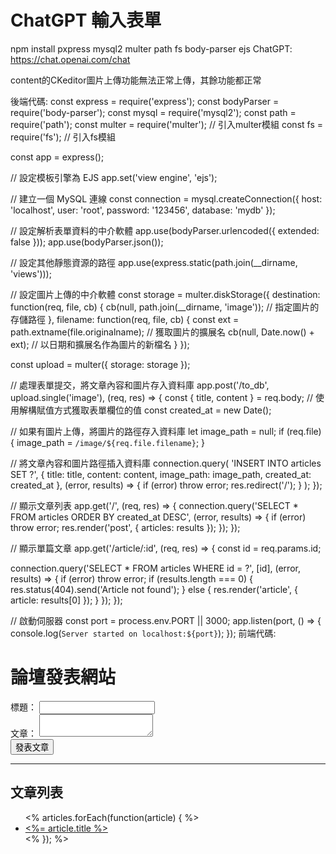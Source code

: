 # ChatGPT 輸入表單
npm install pxpress mysql2 multer path fs body-parser ejs
ChatGPT: https://chat.openai.com/chat

content的CKeditor圖片上傳功能無法正常上傳，其餘功能都正常

後端代碼:
const express = require('express');
const bodyParser = require('body-parser');
const mysql = require('mysql2');
const path = require('path');
const multer = require('multer'); // 引入multer模組
const fs = require('fs'); // 引入fs模組

const app = express();

// 設定模板引擎為 EJS
app.set('view engine', 'ejs');

// 建立一個 MySQL 連線
const connection = mysql.createConnection({
  host: 'localhost',
  user: 'root',
  password: '123456',
  database: 'mydb'
});

// 設定解析表單資料的中介軟體
app.use(bodyParser.urlencoded({ extended: false }));
app.use(bodyParser.json());

// 設定其他靜態資源的路徑
app.use(express.static(path.join(__dirname, 'views')));

// 設定圖片上傳的中介軟體
const storage = multer.diskStorage({
  destination: function(req, file, cb) {
    cb(null, path.join(__dirname, 'image')); // 指定圖片的存儲路徑
  },
  filename: function(req, file, cb) {
    const ext = path.extname(file.originalname); // 獲取圖片的擴展名
    cb(null, Date.now() + ext); // 以日期和擴展名作為圖片的新檔名
  }
});

const upload = multer({ storage: storage });

// 處理表單提交，將文章內容和圖片存入資料庫
app.post('/to_db', upload.single('image'), (req, res) => {
  const { title, content } = req.body; // 使用解構賦值方式獲取表單欄位的值
  const created_at = new Date();

  // 如果有圖片上傳，將圖片的路徑存入資料庫
  let image_path = null;
  if (req.file) {
    image_path = `/image/${req.file.filename}`;
  }

  // 將文章內容和圖片路徑插入資料庫
  connection.query(
    'INSERT INTO articles SET ?',
    {
      title: title,
      content: content,
      image_path: image_path,
      created_at: created_at
    },
    (error, results) => {
      if (error) throw error;
      res.redirect('/');
    }
  );
});

// 顯示文章列表
app.get('/', (req, res) => {
  connection.query('SELECT * FROM articles ORDER BY created_at DESC', (error, results) => {
    if (error) throw error;
    res.render('post', { articles: results });
  });
});

// 顯示單篇文章
app.get('/article/:id', (req, res) => {
  const id = req.params.id;

  connection.query('SELECT * FROM articles WHERE id = ?', [id], (error, results) => {
    if (error) throw error;
    if (results.length === 0) {
      res.status(404).send('Article not found');
    } else {
      res.render('article', { article: results[0] });
    }
  });
});

// 啟動伺服器
const port = process.env.PORT || 3000;
app.listen(port, () => {
  console.log(`Server started on localhost:${port}`);
});
前端代碼:
<!DOCTYPE html>
<html>

<head>
  <meta charset="utf-8" />
  <title>論壇發表網站</title>
  <!-- jQuery -->
  <script src="/js/jquery-3.3.1.slim.min.js"></script>

  <!-- CKEditor -->
  <script src="/js/ckeditor.js"></script>

  <!-- Bootstrap CSS -->
  <link href="/css/bootstrap.min.css" rel="stylesheet">
</head>

<body>
  <h1>論壇發表網站</h1>
  <form action="/to_db" method="POST" enctype="multipart/form-data">
    <div>
      <label for="title">標題：</label>
      <input type="text" id="title" name="title" required>
    </div>
    <div>
      <label for="content">文章：</label>
      <textarea id="content" name="content"></textarea>
    </div>
    <div>
      <button type="submit">發表文章</button>
    </div>
  </form>

  <hr />
  <h2>文章列表</h2>
  <ul>
    <% articles.forEach(function(article) { %>
      <li>
        <a href="/article/<%= article.id %>">
          <%= article.title %>
        </a>
      </li>
      <% }); %>
  </ul>

  <script>
    ClassicEditor
      .create(document.querySelector('#content'), {
        toolbar: ['heading', '|', 'bold', 'italic', 'link', 'bulletedList', 'numberedList', 'blockQuote', '|', 'imageUpload', 'imageInsert', 'insertTable', 'tableInsert', 'undo', 'redo'],
        language: 'zh-hant',
        table: {
          contentToolbar: ['tableColumn', 'tableRow', 'mergeTableCells']
        },
        heading: {
          options: [
            { model: 'paragraph', title: 'Paragraph', class: 'ck-heading_paragraph' },
            { model: 'heading1', view: 'h1', title: 'Heading 1', class: 'ck-heading_heading1' },
            { model: 'heading2', view: 'h2', title: 'Heading 2', class: 'ck-heading_heading2' }
          ]
        },
        placeholder: '輸入內容...'
      })
      .then(editor => {
        console.log(Array.from(editor.ui.componentFactory.names()));
      })
      .catch(error => {
        console.error(error);
      });
  </script>
  

</body>

</html>